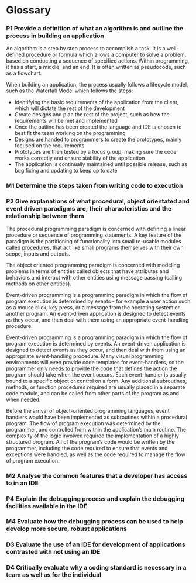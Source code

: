 # Glossary

### P1 Provide a definition of what an algorithm is and outline the process in building an application

An algorithm is a step by step process to accomplish a task. It is a well-defined procedure or formula which allows a computer to solve a problem, based on conducting a sequence of specified actions. Within programming, it has a start, a middle, and an end. It is often written as pseudocode, such as a flowchart.

When building an application, the process usually follows a lifecycle model, such as the Waterfall Model which follows the steps:
- Identifying the basic requirements of the application from the client, which will dictate the rest of the development
- Create designs and plan the rest of the project, such as how the requirements will be met and implemented
- Once the outline has been created the language and IDE is chosen to best fit the team working on the programming
- Designs are handed to programmers to create the prototypes, mainly focused on the requirements
- Prototypes are then tested by a focus group, making sure the code works correctly and ensure stability of the application
- The application is continually maintained until possible release, such as bug fixing and updating to keep up to date


### M1 Determine the steps taken from writing code to execution


### P2 Give explanations of what procedural, object orientated and event driven paradigms are; their characteristics and the relationship between them

The procedural programming paradigm is concerned with defining a linear procedure or sequence of programming statements. A key feature of the paradigm is the partitioning of functionality into small re-usable modules called procedures, that act like small programs themselves with their own scope, inputs and outputs.

The object oriented programming paradigm is concerned with modeling problems in terms of entities called objects that have attributes and behaviors and interact with other entities using message passing (calling methods on other entities).

Event-driven programming is a programming paradigm in which the flow of program execution is determined by events - for example a user action such as a mouse click, key press, or a message from the operating system or another program. An event-driven application is designed to detect events as they occur, and then deal with them using an appropriate event-handling procedure. 

Event-driven programming is a programming paradigm in which the flow of program execution is determined by events. An event-driven application is designed to detect events as they occur, and then deal with them using an appropriate event-handling procedure. Many visual programming environments will even provide code templates for event-handlers, so the programmer only needs to provide the code that defines the action the program should take when the event occurs. Each event-handler is usually bound to a specific object or control on a form. Any additional subroutines, methods, or function procedures required are usually placed in a separate code module, and can be called from other parts of the program as and when needed.


Before the arrival of object-oriented programming languages, event handlers would have been implemented as subroutines within a procedural program. The flow of program execution was determined by the programmer, and controlled from within the application’s main routine. The complexity of the logic involved required the implementation of a highly structured program. All of the program’s code would be written by the programmer, including the code required to ensure that events and exceptions were handled, as well as the code required to manage the flow of program execution.


### M2 Analyse the common features that a developer has access to in an IDE


### P4 Explain the debugging process and explain the debugging facilities available in the IDE


### M4 Evaluate how the debugging process can be used to help develop more secure, robust applications


### D3 Evaluate the use of an IDE for development of applications contrasted with not using an IDE


### D4 Critically evaluate why a coding standard is necessary in a team as well as for the individual

